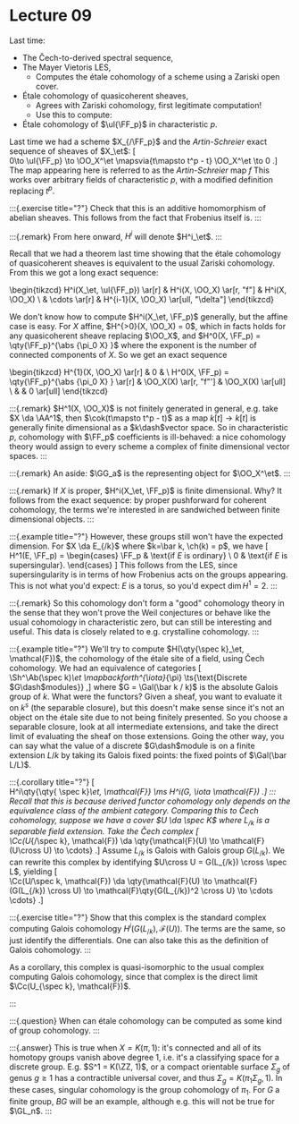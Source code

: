 # Lecture 09

Last time:

- The Čech-to-derived spectral sequence,
- The Mayer Vietoris LES,
  - Computes the étale cohomology of a scheme using a Zariski open cover.
- Étale cohomology of quasicoherent sheaves,
  - Agrees with Zariski cohomology, first legitimate computation!
  - Use this to compute:
- Étale cohomology of $\ul{\FF_p}$ in characteristic $p$.

Last time we had a scheme $X_{/\FF_p}$ and the *Artin-Schreier* exact sequence of sheaves of $X_\et$:
\[  
0\to \ul{\FF_p} \to \OO_X^\et \mapsvia{t\mapsto t^p - t} \OO_X^\et \to 0
.\]
The map appearing here is referred to as the *Artin-Schreier* map $f$
This works over arbitrary fields of characteristic $p$, with a modified definition replacing $t^p$.

:::{.exercise title="?"}
Check that this is an additive homomorphism of abelian sheaves.
This follows from the fact that Frobenius itself is.
:::

:::{.remark}
From here onward, $H^i$ will denote $H^i_\et$.
:::

Recall that we had a theorem last time showing that the étale cohomology of quasicoherent sheaves is equivalent to the usual Zariski cohomology.
From this we got a long exact sequence:

\begin{tikzcd}
  H^i(X_\et, \ul{\FF_p})
    \ar[r]
& H^i(X, \OO_X)
    \ar[r, "f"]
& H^i(X, \OO_X)
\\
& \cdots
    \ar[r]
& H^{i-1}(X, \OO_X) 
    \ar[ull, "\delta"]
\end{tikzcd}

We don't know how to compute $H^i(X_\et, \FF_p)$ generally, but the affine case is easy.
For $X$ affine, $H^{>0}(X, \OO_X) = 0$, which in facts holds for any quasicoherent sheave replacing $\OO_X$, and $H^0(X, \FF_p) = \qty{\FF_p}^{\abs {\pi_0 X} }$ where the exponent is the number of connected components of $X$.
So we get an exact sequence

\begin{tikzcd}
H^{1}(X, \OO_X) 
    \ar[r]
& 0
& 
\\
  H^0(X, \FF_p) = \qty{\FF_p}^{\abs {\pi_0 X} } 
    \ar[r]
& \OO_X(X) 
    \ar[r, "f"']
& \OO_X(X) 
    \ar[ull]
\\
&
& 0
    \ar[ull]
\end{tikzcd}

:::{.remark}
$H^1(X, \OO_X)$ is not finitely generated in general, e.g. take $X \da \AA^1$, then $\cok(t\mapsto t^p - t)$ as a map $k[t] \to k[t]$ is generally finite dimensional as a $k\dash$vector space.
So in characteristic $p$, cohomology with $\FF_p$ coefficients is ill-behaved: a nice cohomology theory would assign to every scheme a complex of finite dimensional vector spaces.
:::

:::{.remark}
An aside: $\GG_a$ is the representing object for $\OO_X^\et$.
:::

:::{.remark}
If $X$ is proper, $H^i(X_\et, \FF_p)$ is finite dimensional.
Why?
It follows from the exact sequence: by proper pushforward for coherent cohomology, the terms we're interested in are sandwiched between finite dimensional objects.
:::

:::{.example title="?"}
However, these groups still won't have the expected dimension.
For $X \da E_{/k}$ where $k=\bar k, \ch(k) = p$, we have
\[  
H^1(E, \FF_p) = 
\begin{cases}
\FF_p & \text{if $E$ is ordinary} \\
0 & \text{if $E$ is supersingular}.
\end{cases}
\]
This follows from the LES, since supersingularity is in terms of how Frobenius acts on the groups appearing.
This is not what you'd expect: $E$ is a torus, so you'd expect $\dim H^1 = 2$.
:::

:::{.remark}
So this cohomology don't form a "good" cohomology theory in the sense that they won't prove the Weil conjectures or behave like the usual cohomology in characteristic zero, but can still be interesting and useful.
This data is closely related to e.g. crystalline cohomology.
:::

:::{.example title="?"}
We'll try to compute $H(\qty{\spec k}_\et, \mathcal{F})$, the cohomology of the étale site of a field, using Čech cohomology.
We had an equivalence of categories
\[  
\Sh^\Ab(\spec k)_\et \mapbackforth^{\iota}_{\pi} \ts{\text{Discrete $G\dash$modules}}
,\]
where $G = \Gal(\bar k / k)$ is the absolute Galois group of $k$.
What were the functors?
Given a sheaf, you want to evaluate it on $k^s$ (the separable closure), but this doesn't make sense since it's not an object on the étale site due to not being finitely presented.
So you choose a separable closure, look at all intermediate extensions, and take the direct limit of evaluating the sheaf on those extensions.
Going the other way, you can say what the value of a discrete $G\dash$module is on a finite extension $L/k$ by taking its Galois fixed points: the fixed points of $\Gal(\bar L/L)$.

:::{.corollary title="?"}
\[  
H^i\qty{\qty{ \spec k}_\et, \mathcal{F}} \ms H^i(G, \iota \mathcal{F})
.\]
:::
Recall that this is because derived functor cohomology only depends on the equivalence class of the ambient category.
Comparing this to Čech cohomology, suppose we have a cover $U \da \spec K$ where $L_{/k}$ is a separable field extension. 
Take the Čech complex
\[  
\Cc(U_{/\spec k}, \mathcal{F}) \da \qty{\mathcal{F}(U) \to \mathcal{F}(U\cross U) \to \cdots}
.\]
Assume $L_{/k}$ is Galois with Galois group $G(L_{/k})$.
We can rewrite this complex by identifying $U\cross U = G(L_{/k}) \cross \spec L$, yielding
\[  
\Cc(U/\spec k, \mathcal{F}) \da \qty{\mathcal{F}(U) \to \mathcal{F}(G(L_{/k}) \cross U) \to \mathcal{F}\qty{G(L_{/k})^2 \cross U}
\to \cdots
\cdots}
.\]


:::{.exercise title="?"}
Show that this complex is the standard complex computing Galois cohomology $H^i( G(L_{/k}), \mathcal{F}(U) )$.
The terms are the same, so just identify the differentials.
One can also take this as the definition of Galois cohomology.
:::

As a corollary, this complex is quasi-isomorphic to the usual complex computing Galois cohomology, since that complex is the direct limit $\Cc(U_{\spec k}, \mathcal{F})$.

:::

:::{.question}
When can étale cohomology can be computed as some kind of group cohomology.
:::

:::{.answer}
This is true when $X = K(\pi, 1)$: it's connected and all of its homotopy groups vanish above degree 1, i.e. it's a classifying space for a discrete group.
E.g. $S^1 = K(\ZZ, 1)$, or a compact orientable surface $\Sigma_g$ of genus $g\geq 1$ has a contractible universal cover, and thus $\Sigma_g = K(\pi_1 \Sigma_g, 1)$.
In these cases, singular cohomology is the group cohomology of $\pi_1$.
For $G$ a finite group, $BG$ will be an example, although e.g. this will not be true for $\GL_n$.
:::




